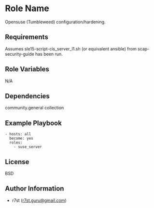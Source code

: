 Role Name
=========

Opensuse (Tumbleweed) configuration/hardening.

Requirements
------------

Assumes sle15-script-cis_server_l1.sh (or equivalent ansible) from scap-security-guide has been run.

Role Variables
--------------

N/A

Dependencies
------------

community.general collection

Example Playbook
----------------

    - hosts: all
      become: yes
      roles:
        - suse_server

License
-------

BSD

Author Information
------------------

- r7st (r7st.guru@gmail.com)

